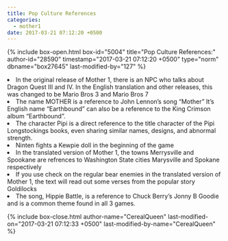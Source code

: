 ```yaml
---
title: Pop Culture References
categories:
  - mother1
date: 2017-03-21 07:12:20 +0500
---
```

{% include box-open.html box-id="5004" title="Pop Culture References:" author-id="28590" timestamp="2017-03-21 07:12:20 +0500" type="norm" dbname="box27645" last-modified-by="127" %}
<li>In the original release of Mother 1, there is an NPC who talks about Dragon Quest III and IV. In the English translation and other releases, this was changed to be Mario Bros 3 and Mario Bros 7</li>

<li>The name MOTHER is a reference to John Lennon’s song “Mother” It’s English name “Earthbound” can also be a reference to the King Crimson album “Earthbound”.</li>


<li>The character Pipi is a direct reference to the title character of the Pipi Longstockings books, even sharing similar names, designs, and abnormal strength.</li>


<li>Ninten fights a Kewpie doll in the beginning of the game</li>


<li>In the translated version of Mother 1, the towns Merrysville and Spookane are refrences to Washington State cities Marysville and Spokane respectively</li>

<li>If you use check on the regular bear enemies in the translated version of Mother 1, the text will read out some verses from the popular story Goldilocks</li>

<li>The song, Hippie Battle, is a reference to Chuck Berry’s Jonny B Goodie and is a common theme found in all 3 games. </li>

{% include box-close.html author-name="CerealQueen" last-modified-on="2017-03-21 07:12:33 +0500" last-modified-by-name="CerealQueen" %}
